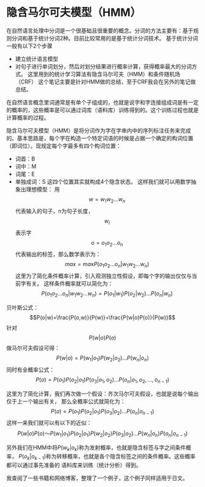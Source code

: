 # 隐含马尔可夫模型（HMM）
在自然语言处理中分词是一个很基础且很重要的概念。分词的方法主要有：基于规则分词和基于统计分词2种。目前比较常用的是基于统计分词技术。
基于统计分词一般有以下2个步骤
- 建立统计语言模型
- 对句子进行单词划分，然后对划分结果进行概率计算，获得概率最大的分词方式。
这里用到的统计学习算法有隐含马尔可夫（HMM）和条件随机场（CRF）
这个笔记主要是针对HMM做的总结，至于CRF我会在另外的笔记做总结。

在自然语言概念里词通常是有单个子组成的，也就是说字和字连接组成词是有一定的概率的，这些概率是可以通过词库（语料库）训练得到的。这个训练过程也就是计算概率的过程。

隐含马尔可夫模型（HMM）是将分词作为字在字串内中的序列标注任务来完成的。基本思路是，每个字在构造一个特定词语的时候是占据一个确定的构词位置（即词位）。现规定每个字最多有四个构词位置：
- 词首：B
- 词中：M
- 词尾：E
- 单独成词：S
这四个位置其实就构成4个隐含状态。
这样我们就可以用数学抽象出理想模型：
用
$$w=w_{1}w_{2}...w_{n}$$
代表输入的句子，n为句子长度，
$$w_{i}$$
表示字
$$o=o_{1}o_{2}...o_{n}$$代表输出的标签，那么数学表示为：
$$max=maxP(o_{1}o_{2}...o_{n}|w_{1}w_{2}...w_{n})$$
这里为了简化条件概率计算，引入观测独立性假设，即每个字的输出仅仅与当前字有关。
这样条件概率就可以简化为：$$P(o_{1}o_{2}...o_{n}|w_{1}w_{2}...w_{n})=P(o_{1}|w_{1})P(o_{2}|w_{2})...P(o_{n}|w_{n})$$

贝叶斯公式：$$P(o|w)=\frac{P(o,w)}{P(w)}=\frac{P(w|o)P(o)}{P(w)}$$
针对$$P(w|o)P(o)$$做马尔可夫假设可得：$$P(w|o)=P(w_{1}|o_{1})P(w_{2}|o_{2})...P(w_{n}|o_{n})$$
同时有全概率公式：$$P(o)=P(o_{1})P(o_{2}|o_{1})P(o_{3}|o_{1},o_{2})...P(o_{n}|o_{1},o_{2},...,o_{n-1})$$

这里为了简化计算，我们再次做一个假设：齐次马尔可夫假设，也就是说每个输出仅于上一个输出有关，
那么全概率公式就简化为：$$P(o)=P(o_{1})P(o_{2}|o_{1})P(o_{3}|o_{2})...P(o_{n}|o_{n-1})$$
这样一来我们就可以有以下的近似：
$$P(w|o)P(o)〜P(w_{1}|o_{1})P(o_{2}|o_{1})P(w_{2}|o_{2})P(o_{3}|o_{2})...P(w_{n}|o_{n})P(o_{n}|o_{n-1})$$

另外我们在HMM中将$P(w_{k}|o_{k})$称为发射概率，也就是隐含标签与字之间条件概率，
$P(o_{k}|o_{k-1})$称为转移概率，也就是各个隐含标签之间的条件概率。这些概率都可以通过事先准备的
语料库来训练（统计分析）得到。

我查阅了一些书籍和网络博客，整理了一个例子，这个例子同样适用于日文。

